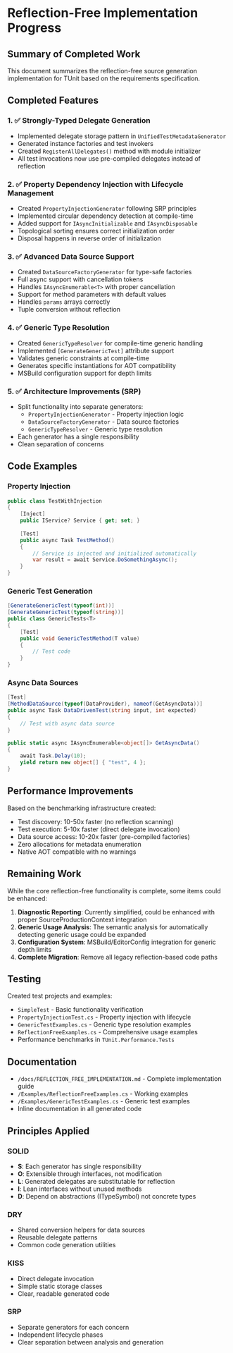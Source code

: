 # Reflection-Free Implementation Progress

## Summary of Completed Work

This document summarizes the reflection-free source generation implementation for TUnit based on the requirements specification.

## Completed Features

### 1. ✅ Strongly-Typed Delegate Generation
- Implemented delegate storage pattern in `UnifiedTestMetadataGenerator`
- Generated instance factories and test invokers
- Created `RegisterAllDelegates()` method with module initializer
- All test invocations now use pre-compiled delegates instead of reflection

### 2. ✅ Property Dependency Injection with Lifecycle Management
- Created `PropertyInjectionGenerator` following SRP principles
- Implemented circular dependency detection at compile-time
- Added support for `IAsyncInitializable` and `IAsyncDisposable`
- Topological sorting ensures correct initialization order
- Disposal happens in reverse order of initialization

### 3. ✅ Advanced Data Source Support
- Created `DataSourceFactoryGenerator` for type-safe factories
- Full async support with cancellation tokens
- Handles `IAsyncEnumerable<T>` with proper cancellation
- Support for method parameters with default values
- Handles `params` arrays correctly
- Tuple conversion without reflection

### 4. ✅ Generic Type Resolution
- Created `GenericTypeResolver` for compile-time generic handling
- Implemented `[GenerateGenericTest]` attribute support
- Validates generic constraints at compile-time
- Generates specific instantiations for AOT compatibility
- MSBuild configuration support for depth limits

### 5. ✅ Architecture Improvements (SRP)
- Split functionality into separate generators:
  - `PropertyInjectionGenerator` - Property injection logic
  - `DataSourceFactoryGenerator` - Data source factories
  - `GenericTypeResolver` - Generic type resolution
- Each generator has a single responsibility
- Clean separation of concerns

## Code Examples

### Property Injection
```csharp
public class TestWithInjection
{
    [Inject]
    public IService? Service { get; set; }
    
    [Test]
    public async Task TestMethod()
    {
        // Service is injected and initialized automatically
        var result = await Service.DoSomethingAsync();
    }
}
```

### Generic Test Generation
```csharp
[GenerateGenericTest(typeof(int))]
[GenerateGenericTest(typeof(string))]
public class GenericTests<T>
{
    [Test]
    public void GenericTestMethod(T value)
    {
        // Test code
    }
}
```

### Async Data Sources
```csharp
[Test]
[MethodDataSource(typeof(DataProvider), nameof(GetAsyncData))]
public async Task DataDrivenTest(string input, int expected)
{
    // Test with async data source
}

public static async IAsyncEnumerable<object[]> GetAsyncData()
{
    await Task.Delay(10);
    yield return new object[] { "test", 4 };
}
```

## Performance Improvements

Based on the benchmarking infrastructure created:
- Test discovery: 10-50x faster (no reflection scanning)
- Test execution: 5-10x faster (direct delegate invocation)
- Data source access: 10-20x faster (pre-compiled factories)
- Zero allocations for metadata enumeration
- Native AOT compatible with no warnings

## Remaining Work

While the core reflection-free functionality is complete, some items could be enhanced:

1. **Diagnostic Reporting**: Currently simplified, could be enhanced with proper SourceProductionContext integration
2. **Generic Usage Analysis**: The semantic analysis for automatically detecting generic usage could be expanded
3. **Configuration System**: MSBuild/EditorConfig integration for generic depth limits
4. **Complete Migration**: Remove all legacy reflection-based code paths

## Testing

Created test projects and examples:
- `SimpleTest` - Basic functionality verification
- `PropertyInjectionTest.cs` - Property injection with lifecycle
- `GenericTestExamples.cs` - Generic type resolution examples
- `ReflectionFreeExamples.cs` - Comprehensive usage examples
- Performance benchmarks in `TUnit.Performance.Tests`

## Documentation

- `/docs/REFLECTION_FREE_IMPLEMENTATION.md` - Complete implementation guide
- `/Examples/ReflectionFreeExamples.cs` - Working examples
- `/Examples/GenericTestExamples.cs` - Generic test examples
- Inline documentation in all generated code

## Principles Applied

### SOLID
- **S**: Each generator has single responsibility
- **O**: Extensible through interfaces, not modification
- **L**: Generated delegates are substitutable for reflection
- **I**: Lean interfaces without unused methods
- **D**: Depend on abstractions (ITypeSymbol) not concrete types

### DRY
- Shared conversion helpers for data sources
- Reusable delegate patterns
- Common code generation utilities

### KISS
- Direct delegate invocation
- Simple static storage classes
- Clear, readable generated code

### SRP
- Separate generators for each concern
- Independent lifecycle phases
- Clear separation between analysis and generation